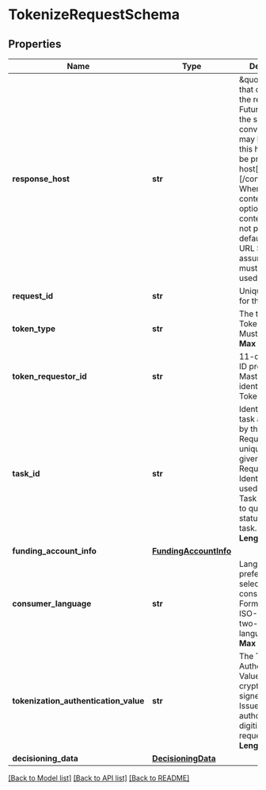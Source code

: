 # TokenizeRequestSchema

## Properties
Name | Type | Description | Notes
------------ | ------------- | ------------- | -------------
**response_host** | **str** | \&quot;The host that originated the request. Future calls in the same conversation may be routed to this host. Must be provided as: host[:port][/contextRoot] Where port and contextRoot are optional. If contextRoot is not provided, the default (per the URL Scheme) is assumed and must be used.\&quot;  | [optional] 
**request_id** | **str** | Unique identifier for the request.  | [optional] 
**token_type** | **str** | The type of Token requested. Must be CLOUD       __Max Length:32__     | 
**token_requestor_id** | **str** | 11-digit numeric ID provided by Mastercard that identifies the Token Requestor.   | 
**task_id** | **str** | Identifier for this task as assigned by the Token Requestor, unique across a given Token Requestor Identifier. May be used in the Get Task Status API to query the status of this task.      __Max Length:64__  | 
**funding_account_info** | [**FundingAccountInfo**](FundingAccountInfo.md) |  | 
**consumer_language** | **str** | Language preference selected by the consumer. Formatted as an ISO- 639-1 two-letter language code.    __Max Length:2__  | [optional] 
**tokenization_authentication_value** | **str** | The Tokenization Authentication Value (TAV) as cryptographically signed by the Issuer to authorize this digitization request.      __Max Length:2048__  | [optional] 
**decisioning_data** | [**DecisioningData**](DecisioningData.md) |  | [optional] 

[[Back to Model list]](../README.md#documentation-for-models) [[Back to API list]](../README.md#documentation-for-api-endpoints) [[Back to README]](../README.md)


